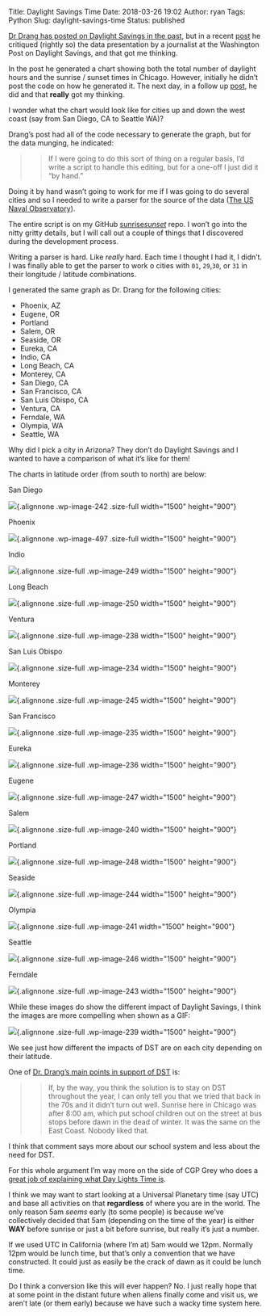 Title: Daylight Savings Time
Date: 2018-03-26 19:02
Author: ryan
Tags: Python
Slug: daylight-savings-time
Status: published

[Dr Drang has posted on Daylight Savings in the past](http://www.leancrew.com/all-this/2013/03/why-i-like-dst/), but in a recent [post](http://leancrew.com/all-this/2018/03/one-table-following-another/) he critiqued (rightly so) the data presentation by a journalist at the Washington Post on Daylight Savings, and that got me thinking.

In the post he generated a chart showing both the total number of daylight hours and the sunrise / sunset times in Chicago. However, initially he didn’t post the code on how he generated it. The next day, in a follow up [post](http://leancrew.com/all-this/2018/03/the-sunrise-plot/), he did and that **really** got my thinking.

I wonder what the chart would look like for cities up and down the west coast (say from San Diego, CA to Seattle WA)?

Drang’s post had all of the code necessary to generate the graph, but for the data munging, he indicated:

> > If I were going to do this sort of thing on a regular basis, I’d write a script to handle this editing, but for a one-off I just did it “by hand.”

Doing it by hand wasn’t going to work for me if I was going to do several cities and so I needed to write a parser for the source of the data ([The US Naval Observatory](http://aa.usno.navy.mil)).

The entire script is on my GitHub [sunrise*sunset*](https://github.com/ryancheley/sunrise_sunset) repo. I won’t go into the nitty gritty details, but I will call out a couple of things that I discovered during the development process.

Writing a parser is hard. Like *really* hard. Each time I thought I had it, I didn’t. I was finally able to get the parser to work o cities with `01`, `29`,`30`, or `31` in their longitude / latitude combinations.

I generated the same graph as Dr. Drang for the following cities:

-   Phoenix, AZ
-   Eugene, OR
-   Portland
-   Salem, OR
-   Seaside, OR
-   Eureka, CA
-   Indio, CA
-   Long Beach, CA
-   Monterey, CA
-   San Diego, CA
-   San Francisco, CA
-   San Luis Obispo, CA
-   Ventura, CA
-   Ferndale, WA
-   Olympia, WA
-   Seattle, WA

Why did I pick a city in Arizona? They don’t do Daylight Savings and I wanted to have a comparison of what it’s like for them!

The charts in latitude order (from south to north) are below:

San Diego

![](/images/uploads/2018/03/N32_45_San-Diego_CA_rise_set_chart.png){.alignnone .wp-image-242 .size-full width="1500" height="900"}

Phoenix

![](/images/uploads/2018/03/N33_30_Phoenix_AZ_rise_set_chart.png){.alignnone .wp-image-497 .size-full width="1500" height="900"}

Indio

![](/images/uploads/2018/03/N33_44_Indio_CA_rise_set_chart.png){.alignnone .size-full .wp-image-249 width="1500" height="900"}

Long Beach

![](/images/uploads/2018/03/N33_49_Long-Beach_CA_rise_set_chart.png){.alignnone .size-full .wp-image-250 width="1500" height="900"}

Ventura

![](/images/uploads/2018/03/N34_17_Ventura_CA_rise_set_chart.png){.alignnone .size-full .wp-image-238 width="1500" height="900"}

San Luis Obispo

![](/images/uploads/2018/03/N35_17_San-Luis-Obispo_CA_rise_set_chart.png){.alignnone .size-full .wp-image-234 width="1500" height="900"}

Monterey

![](/images/uploads/2018/03/N36_36_Monterey_CA_rise_set_chart.png){.alignnone .size-full .wp-image-245 width="1500" height="900"}

San Francisco

![](/images/uploads/2018/03/N37_46_San-Francisco_CA_rise_set_chart.png){.alignnone .size-full .wp-image-235 width="1500" height="900"}

Eureka

![](/images/uploads/2018/03/N40_47_Eureka_CA_rise_set_chart.png){.alignnone .size-full .wp-image-236 width="1500" height="900"}

Eugene

![](/images/uploads/2018/03/N44_03_Eugene_OR_rise_set_chart.png){.alignnone .size-full .wp-image-247 width="1500" height="900"}

Salem

![](/images/uploads/2018/03/N44_56_Salem_OR_rise_set_chart.png){.alignnone .size-full .wp-image-240 width="1500" height="900"}

Portland

![](/images/uploads/2018/03/N45_31_Portland_OR_rise_set_chart.png){.alignnone .size-full .wp-image-248 width="1500" height="900"}

Seaside

![](/images/uploads/2018/03/N45_59_Seaside_OR_rise_set_chart.png){.alignnone .size-full .wp-image-244 width="1500" height="900"}

Olympia

![](/images/uploads/2018/03/N47_02_Olympia_WA_rise_set_chart.png){.alignnone .size-full .wp-image-241 width="1500" height="900"}

Seattle

![](/images/uploads/2018/03/N47_38_Seattle_WA_rise_set_chart.png){.alignnone .size-full .wp-image-246 width="1500" height="900"}

Ferndale

![](/images/uploads/2018/03/N48_51_Ferndale_WA_rise_set_chart.png){.alignnone .size-full .wp-image-243 width="1500" height="900"}

While these images do show the different impact of Daylight Savings, I think the images are more compelling when shown as a GIF:

![](/images/uploads/2018/03/animated.gif){.alignnone .size-full .wp-image-239 width="1500" height="900"}

We see just how different the impacts of DST are on each city depending on their latitude.

One of [Dr. Drang’s main points in support of DST](http://www.leancrew.com/all-this/2013/03/why-i-like-dst/) is:

> > If, by the way, you think the solution is to stay on DST throughout the year, I can only tell you that we tried that back in the 70s and it didn’t turn out well. Sunrise here in Chicago was after 8:00 am, which put school children out on the street at bus stops before dawn in the dead of winter. It was the same on the East Coast. Nobody liked that.

I think that comment says more about our school system and less about the need for DST.

For this whole argument I’m way more on the side of CGP Grey who does a [great job of explaining what Day Lights Time is](https://www.youtube.com/watch?v=84aWtseb2-4).

I think we may want to start looking at a Universal Planetary time (say UTC) and base all activities on that **regardless** of where you are in the world. The only reason 5am *seems* early (to some people) is because we’ve collectively decided that 5am (depending on the time of the year) is either **WAY** before sunrise or just a bit before sunrise, but really it’s just a number.

If we used UTC in California (where I’m at) 5am would we 12pm. Normally 12pm would be lunch time, but that’s only a convention that we have constructed. It could just as easily be the crack of dawn as it could be lunch time.

Do I think a conversion like this will ever happen? No. I just really hope that at some point in the distant future when aliens finally come and visit us, we aren’t late (or them early) because we have such a wacky time system here.
